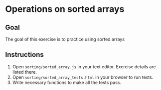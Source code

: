 # Operations on sorted arrays

## Goal

The goal of this exercise is to practice using sorted arrays

## Instructions

1. Open `sorting/sorted_array.js` in your text editor. Exercise details are listed there.
1. Open `sorting/sorted_array_tests.html` in your browser to run tests.
1. Write necessary functions to make all the tests pass.
